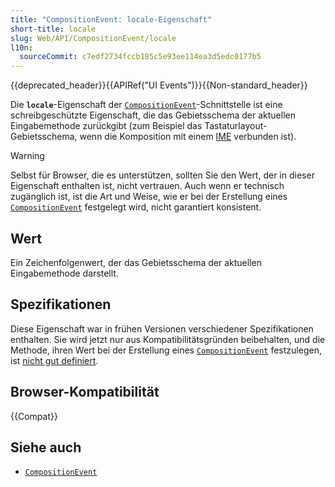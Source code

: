 ```yaml
---
title: "CompositionEvent: locale-Eigenschaft"
short-title: locale
slug: Web/API/CompositionEvent/locale
l10n:
  sourceCommit: c7edf2734fccb185c5e93ee114ea3d5edc0177b5
---
```


{{deprecated_header}}{{APIRef("UI Events")}}{{Non-standard_header}}

Die **`locale`**-Eigenschaft der [`CompositionEvent`](/de/docs/Web/API/CompositionEvent)-Schnittstelle ist eine schreibgeschützte Eigenschaft, die das Gebietsschema der aktuellen Eingabemethode zurückgibt (zum Beispiel das Tastaturlayout-Gebietsschema, wenn die Komposition mit einem [IME](/de/docs/Glossary/IME) verbunden ist).

> [!WARNING]
> Selbst für Browser, die es unterstützen, sollten Sie den Wert, der in dieser Eigenschaft enthalten ist, nicht vertrauen.
> Auch wenn er technisch zugänglich ist, ist die Art und Weise, wie er bei der Erstellung eines [`CompositionEvent`](/de/docs/Web/API/CompositionEvent) festgelegt wird, nicht garantiert konsistent.

## Wert

Ein Zeichenfolgenwert, der das Gebietsschema der aktuellen Eingabemethode darstellt.

## Spezifikationen

Diese Eigenschaft war in frühen Versionen verschiedener Spezifikationen enthalten. Sie wird jetzt nur aus Kompatibilitätsgründen beibehalten, und die Methode, ihren Wert bei der Erstellung eines [`CompositionEvent`](/de/docs/Web/API/CompositionEvent) festzulegen, ist [nicht gut definiert](https://github.com/w3c/uievents/issues/48).

## Browser-Kompatibilität

{{Compat}}

## Siehe auch

- [`CompositionEvent`](/de/docs/Web/API/CompositionEvent)
